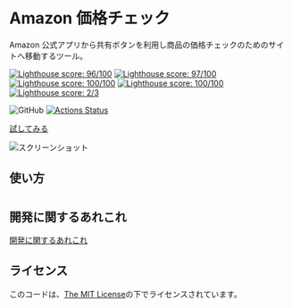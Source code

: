# Amazon 価格チェック

Amazon 公式アプリから共有ボタンを利用し商品の価格チェックのためのサイトへ移動するツール。

[![Lighthouse score: 96/100](https://lighthouse-badge.appspot.com/?score=96&compact&category=Perf)](https://github.com/sharkpp/amazon-price-check)
[![Lighthouse score: 97/100](https://lighthouse-badge.appspot.com/?score=97&compact&category=BP)](https://github.com/sharkpp/amazon-price-check)
[![Lighthouse score: 100/100](https://lighthouse-badge.appspot.com/?score=100&compact&category=A11y)](https://github.com/sharkpp/amazon-price-check)
[![Lighthouse score: 100/100](https://lighthouse-badge.appspot.com/?score=100&compact&category=SEO)](https://github.com/sharkpp/amazon-price-check)
[![Lighthouse score: 2/3](https://lighthouse-badge.appspot.com/?score=66&compact&category=PWA)](https://github.com/sharkpp/amazon-price-check)

![GitHub](https://img.shields.io/github/license/sharkpp/amazon-price-check) [![Actions Status](https://github.com/sharkpp/amazon-price-check/workflows/build/badge.svg)](https://github.com/sharkpp/amazon-price-check/actions)

[試してみる](https://sharkpp.github.io/amazon-price-check/)  

![スクリーンショット](docs/ss.png)

## 使い方

#

## 開発に関するあれこれ

[開発に関するあれこれ](DEVELOP.md)

## ライセンス

このコードは、[The MIT License](http://opensource.org/licenses/MIT)の下でライセンスされています。
